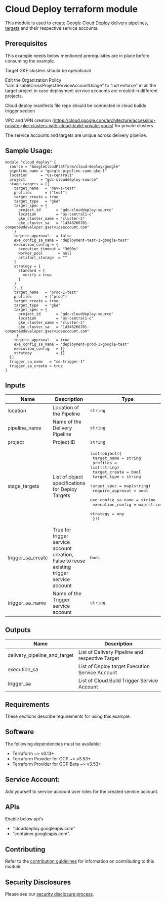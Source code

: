 # Cloud Deploy terraform module

This module is used  to create Google Cloud Deploy [delivery pipelines, targets](https://cloud.google.com/deploy/docs/create-pipeline-targets) and their respective service accounts.

## Prerequisites

This example needs below mentioned prerequisites are in place before consuming the example.

Target GKE clusters should be operational

Edit the Organization Policy "iam.disableCrossProjectServiceAccountUsage" to "not enforce" in all the target project in case deployment service accounts are created in different projects.

Cloud deploy manifests file repo should be connected in cloud builds trigger section

VPC and VPN creation (https://cloud.google.com/architecture/accessing-private-gke-clusters-with-cloud-build-private-pools) for private clusters

The service accounts and targets are unique across delivery pipeline.

## Sample Usage:

```hcl
module "cloud_deploy" {
  source = "GoogleCloudPlatform/cloud-deploy/google"
  pipeline_name = "google-pipeline-same-gke-1"
  location      = "us-central1"
  project       = "gdc-clouddeploy-source"
  stage_targets = [{
    target_name   = "dev-1-test"
    profiles      = ["test"]
    target_create = true
    target_type   = "gke"
    target_spec = {
      project_id       = "gdc-clouddeploy-source"
      location         = "us-central1-c"
      gke_cluster_name = "cluster-2"
      gke_cluster_sa   = "14346266701-compute@developer.gserviceaccount.com"
    }
    require_approval   = false
    exe_config_sa_name = "deployment-test-1-google-test"
    execution_config = {
      execution_timeout = "3600s"
      worker_pool       = null
      artifact_storage  = ""
    }
    strategy = {
      standard = {
        verify = true
      }
    }
    }, {
    target_name   = "prod-1-test"
    profiles      = ["prod"]
    target_create = true
    target_type   = "gke"
    target_spec = {
      project_id       = "gdc-clouddeploy-source"
      location         = "us-central1-c"
      gke_cluster_name = "cluster-2"
      gke_cluster_sa   = "14346266701-compute@developer.gserviceaccount.com"
     }
    require_approval   = true
    exe_config_sa_name = "deployment-prod-1-google-test"
    execution_config   = {}
    strategy           = {}
  }]
  trigger_sa_name   = "cd-trigger-1"
  trigger_sa_create = true
}

```



<!-- BEGINNING OF PRE-COMMIT-TERRAFORM DOCS HOOK -->
## Inputs

| Name | Description | Type | Default | Required |
|------|-------------|------|---------|:--------:|
| location | Location of the Pipeline | `string` | n/a | yes |
| pipeline\_name | Name of the Delivery Pipeline | `string` | n/a | yes |
| project | Project ID | `string` | n/a | yes |
| stage\_targets | List of object specifications for Deploy Targets | <pre>list(object({<br>    target_name        = string<br>    profiles           = list(string)<br>    target_create      = bool<br>    target_type        = string<br>    target_spec        = map(string)<br>    require_approval   = bool<br>    exe_config_sa_name = string<br>    execution_config   = map(string)<br>    strategy           = any<br>  }))</pre> | n/a | yes |
| trigger\_sa\_create | True for trigger service account creation, False to reuse existing trigger service account | `bool` | `true` | no |
| trigger\_sa\_name | Name of the Trigger service account | `string` | n/a | yes |

## Outputs

| Name | Description |
|------|-------------|
| delivery\_pipeline\_and\_target | List of Delivery Pipeline and respective Target |
| execution\_sa | List of Deploy target Execution Service Account |
| trigger\_sa | List of Cloud Build Trigger Service Account |

<!-- END OF PRE-COMMIT-TERRAFORM DOCS HOOK -->

## Requirements

These sections describe requirements for using this example.

## Software

The following dependencies must be available:

* Terraform ~> v0.13+
* Terraform Provider for GCP ~> v3.53+
* Terraform Provider for GCP Beta ~> v3.53+


## Service Account:

Add yourself to service account user roles for the created service account.

## APIs

Enable below api's

* "clouddeploy.googleapis.com"
* "container.googleapis.com".

## Contributing

Refer to the [contribution guidelines](./CONTRIBUTING.md) for
information on contributing to this module.

## Security Disclosures

Please see our [security disclosure process](./SECURITY.md).
